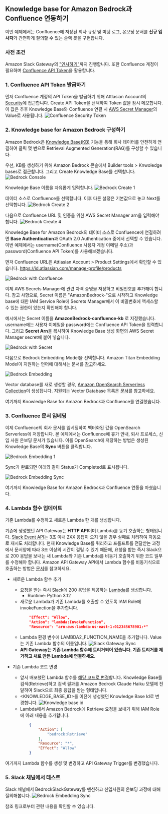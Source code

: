 ## Knowledge base for Amazon Bedrock과 Confluence 연동하기
이번 예제에서는 Confluence에 저장된 회사 규정 및 미팅 로그, 온보딩 문서를 **신규 입사자**가 간편하게 질의할 수 있는 슬랙 봇을 구현합니다.

### 사전 조건
Amazon Slack Gateway의 ["인사하기"](../README.md#인사하기)까지 진행합니다. 또한 Confluence 계정이 필요하며 [Confluence API Token](https://support.atlassian.com/atlassian-account/docs/manage-api-tokens-for-your-atlassian-account/)을 활용합니다. 

### 1. Confluence API Token 발급하기
먼저 Confluence 계정의 API Token을 발급하기 위해 Attlasian Account의 [Security](https://id.atlassian.com/manage-profile/security/api-tokens)에 접근합니다. Create API Token을 선택하여 Token 값을 잠시 메모합니다. 이 값은 추후 Knowledge Base와 Confluence 연결 시 [AWS Secret Manager](https://docs.aws.amazon.com/ko_kr/secretsmanager/latest/userguide/intro.html)의 Value로 사용됩니다.
![Confluence Security Token](../docs/images/confluence-security-token.jpg)

### 2. Knowledge base for Amazon Bedrock 구성하기
Amazon Bedrock은 [Knowledge Base(KB)](https://aws.amazon.com/ko/blogs/korea/knowledge-bases-now-delivers-fully-managed-rag-experience-in-amazon-bedrock/) 기능을 통해 회사 데이터를 안전하게 연결하여 클릭 몇 번으로 Retrieval Augmented Generation(RAG)를 구성할 수 있습니다.

우선, KB를 생성하기 위해 Amazon Bedrock 콘솔에서 Builder tools > Knwoledge bases로 접근합니다. 그리고 Create Knowledge Base를 선택합니다.
![Bedrock Console](../docs/images/bedrock-console-1.png)

Knowledge Base 이름을 자유롭게 입력합니다.
![Bedrock Create 1](../docs/images/bedrock-kb-1.jpg)

데이터 소스로 Confluence를 선택합니다. 이후 다른 설정은 기본값으로 놓고 Next를 선택합니다.
![Bedrock Create 2](../docs/images/bedrock-kb-2.jpg)

다음으로 Confluence URL 및 인증을 위한 AWS Secret Manager arn을 입력해야 합니다.
![Bedrock Create 4](../docs/images/bedrock-kb-3.jpg)

Knowledge Base for Amazon Bedrock의 데이터 소스로 Confluence에 연결하려면 **Base Authentication**과 OAuth 2.0 Authentication 중에서 선택할 수 있습니다. 이번 예제에서는 username(Confluence 사용자 계정 이메일 주소)과 password(Confluence API Token)를 사용해보겠습니다.

먼저 Confluence URL은 Attlasian Account > Product Settings에서 확인할 수 있습니다.
https://id.atlassian.com/manage-profile/products

![Bedrock with Confluence](../docs/images/confluence-product.jpg)

이제 AWS Secrets Manager에 관련 자격 증명을 저장하고 비밀번호를 추가해야 합니다. 참고 사항으로, Secret 이름은 "AmazonBedrock-"으로 시작하고 Knowledge base에 대한 IAM Service Role에 Secrets Manager에서 이 비밀번호에 액세스할 수 있는 권한이 있는지 확인해야 합니다.

예시에서는 Secret 이름을 **AmazonBedrock-confluence-kb** 로 지정했습니다. username에는 사용자 이메일을 password에는 Confluence API Token을 입력합니다. 그리고 **Secret Arn**을 복사하여 Knowledge Base 생성 화면의 AWS Secret Manager secret에 붙여 넣습니다.

![Bedrock with Secret](../docs/images/bedrock-secret-manager.jpg)

다음으로 Bedrock Embedding Model을 선택합니다. Amazon Titan Embedding Model이 지원하는 언어에 대해서는 문서를 [참고](https://docs.aws.amazon.com/ko_kr/bedrock/latest/userguide/titan-embedding-models.html)하세요.

![Bedrock Embedding](../docs/images/bedrock-embedding-model.png)

Vector database를 새로 생성할 경우, [Amazon OpenSearch Serverless Collection](https://docs.aws.amazon.com/ko_kr/opensearch-service/latest/developerguide/serverless-vector-search.html)이 생성됩니다. 지원되는 Vector Database 목록은 [문서](https://docs.aws.amazon.com/ko_kr/bedrock/latest/userguide/knowledge-base-setup.html)를 참고하세요.

여기까지 Knowledge Base for Amazon Bedrock과 Confluence를 연결했습니다.

### 3. Confluence 문서 임베딩
이제 Confluence의 회사 문서를 임베딩하여 벡터화된 값을 OpenSearch Serverless에 저장합니다. 본 예제에서는 Confluence에 휴가 안내, 퇴사 프로세스, 신입 사원 온보딩 문서가 있습니다. 이를 OpenSearch에 저장하는 방법은 생성된 Knowledge Base의 **Sync** 버튼을 클릭합니다.

![Bedrock Embedding 1](../docs/images/bedrock-kb-embedding-sync.jpg)

Sync가 완료되면 아래와 같이 Status가 Completed로 표시됩니다.

![Bedrock Embedding Sync](../docs/images/sync-history.jpg)

여기까지 Knowledge Base for Amazon Bedrock과 Confluence 연동을 마쳤습니다.

### 4. Lambda 함수 업데이트
기존 Lambda를 수정하고 새로운 Lambda 한 개를 생성합니다. 

기존에 생성했던 API Gateway는 **HTTP API**이며 Lambda를 동기 호출하는 형태입니다. [Slack Event API](https://api.slack.com/apis/events-api#responding)는 3초 이내 2XX 응답이 오지 않을 경우 실패로 처리하여 자동으로 재시도 처리합니다. 현재 Knowledge Base를 쿼리하고 프롬프트를 전달받는 과정에서 문서양에 따라 3초 이상의 시간이 걸릴 수 있기 때문에, 요청을 받는 즉시 Slack으로 200 응답을 보내는 새 Lambda와 기존 Lambda를 비동기 호출하기 위한 코드 일부를 수정해야 합니다. Amazon API Gateway API에서 Lambda 함수를 비동기식으로 호출하는 방법은 [문서](https://repost.aws/ko/knowledge-center/api-gateway-invoke-lambda)를 참고하세요.

- 새로운 Lambda 함수 추가
    - 요청을 받는 즉시 Slack에 200 응답을 제공하는 [Lambda](../confluence/lambda/call-slack.py)를 생성합니다.
        - Runtime: Python 3.12
    - 새로운 Lambda가 기존 Lambda를 호출할 수 있도록 IAM Role에 invokeFunction을 추가합니다.
        ```json
            "Effect": "Allow",
            "Action": "lambda:InvokeFunction",
            "Resource": "arn:aws:lambda:us-east-1:012345678901:*"
        ```
    - Lambda 환경 변수에 LAMBDA2_FUNCTION_NAME을 추가합니다. Value는 기존 Lambda 함수의 이름입니다.
    ![Slack Gateway Sync](../docs/images/bedrock-slacksync-lambda.jpg)
    - **API Gateway는 기존 Lambda 함수에 트리거되어 있습니다. 기존 트리거를 제거하고 새로 만든 Lambda에 연결하세요.**
    
- 기존 Lambda 코드 변경
    - 앞서 배포했던 Lambda 함수를 [해당 코드로 변경](../confluence/lambda/index.py)합니다. Knowledge Base를 검색(Retrieve)하고 검색 결과를 Amazon Bedrock Claude Haiku 모델에 전달하여 Slack으로 최종 응답을 받는 형태입니다.
    - <KNOWLEDGE_BASE_ID>를 이전에 생성했던 Knowledge Base Id로 변경합니다.
    ![Knowledge base id](../docs/images/bedrock-knowledge-base-id.jpg)
    - Lambda에서 Amazon Bedrock에 Retrieve 요청을 보내기 위해 IAM Role에 아래 내용을 추가합니다.
        ```json
            {
                "Action": [
                    "bedrock:Retrieve"
                ],
                "Resource": "*",
                "Effect": "Allow"
            }
        ```

여기까지 Lambda 함수를 생성 및 변경하고 API Gateway Trigger를 변경했습니다.

### 5. Slack 채널에서 테스트
Slack 채널에서 BedrockSlackGateway를 멘션하고 신입사원의 온보딩 과정에 대해 질의해봅니다.
![Bedrock Embedding Sync](../docs/images/bedrock-confluence-slack.jpg)

참조 링크로부터 관련 내용을 확인할 수 있습니다.